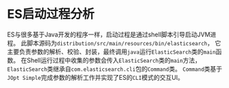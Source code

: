 # ES启动过程分析
ES与很多基于Java开发的程序一样，启动过程是通过shell脚本引导启动JVM进程。
此脚本源码为`distribution/src/main/resources/bin/elasticsearch`，
它主要负责参数的解析、校验、封装，最终调用`java`运行`ElasticSearch`类的`main`函数。
在Shell运行过程中收集的参数会传入`ElasticSearch`类的`main`方法，
`ElasticSearch`类继承自`com.elasticsearch.cli`包的`Command`类。
`Command`类基于`JOpt Simple`完成参数的解析工作并实现了ES的`CLI`模式的交互UI。